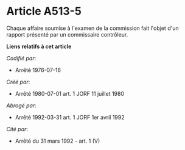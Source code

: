 # Article A513-5

Chaque affaire soumise à l'examen de la commission fait l'objet d'un rapport présenté par un commissaire contrôleur.

**Liens relatifs à cet article**

_Codifié par_:

  - Arrêté 1976-07-16

_Créé par_:

  - Arrêté 1980-07-01 art. 1 JORF 11 juillet 1980

_Abrogé par_:

  - Arrêté 1992-03-31 art. 1 JORF 1er avril 1992

_Cité par_:

  - Arrêté du 31 mars 1992 - art. 1 (V)
